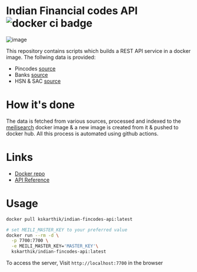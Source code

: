 # Indian Financial codes API ![docker ci badge](https://github.com/movim/movim/actions/workflows/docker.yml/badge.svg?event=push)

![image](https://github.com/kskarthik/indian-fincodes-api/assets/11899221/6f556c36-ec96-42fd-a016-20f3664b4c77)

This repository contains scripts which builds a REST API service in a docker image. The follwing data is provided:

- Pincodes [source](https://data.gov.in/catalog/all-india-pincode-directory)
- Banks [source](https://github.com/razorpay/ifsc/)
- HSN & SAC [source](https://services.gst.gov.in/services/searchhsnsac)

# How it's done
The data is fetched from various sources, processed and indexed to the [meilisearch](https://www.meilisearch.com) docker image & a new image is created from it & pushed to docker hub. All this process is automated using github actions.

# Links

- [Docker repo](https://hub.docker.com/r/kskarthik/indian-fincodes-api)
- [API Reference](https://www.meilisearch.com/docs/reference/api/overview)

# Usage

```sh
docker pull kskarthik/indian-fincodes-api:latest

# set MEILI_MASTER_KEY to your preferred value
docker run --rm -d \
  -p 7700:7700 \
  -e MEILI_MASTER_KEY='MASTER_KEY'\
  kskarthik/indian-fincodes-api:latest
```

To access the server, Visit `http://localhost:7700` in the browser
